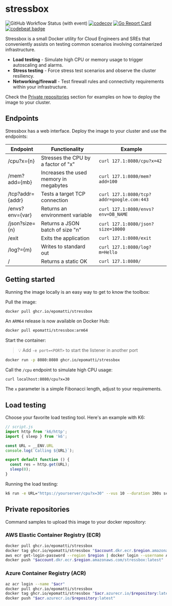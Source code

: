 # stressbox

![GitHub Workflow Status (with event)](https://img.shields.io/github/actions/workflow/status/epomatti/stressbox/go.yml)
[![codecov](https://codecov.io/gh/epomatti/stressbox/graph/badge.svg?token=BR9Q424076)](https://codecov.io/gh/epomatti/stressbox) [![Go Report Card](https://goreportcard.com/badge/github.com/epomatti/stressbox)](https://goreportcard.com/report/github.com/epomatti/stressbox) [![codebeat badge](https://codebeat.co/badges/634c7208-edd0-4f05-8b87-a9627d9986db)](https://codebeat.co/projects/github-com-epomatti-stressbox-main)

Stressbox is a small Docker utility for Cloud Engineers and SREs that conveniently assists on testing common scenarios involving containerized infrastructure.

- **Load testing** - Simulate high CPU or memory usage to trigger autoscaling and alarms.
- **Stress testing** - Force stress test scenarios and observe the cluster resiliency.
- **Networking/firewall** - Test firewall rules and connectivity requirements within your infrastructure.

Check the [Private repositories](#private-repositories) section for examples on how to deploy the image to your cluster.

## Endpoints

Stressbox has a web interface. Deploy the image to your cluster and use the endpoints:

| Endpoint | Functionality | Example |
|----------|-------------|---------|
| /cpu?x={n} | Stresses the CPU by a factor of "x" | `curl 127.1:8080/cpu?x=42` |
| /mem?add={mb} | Increases the used memory in megabytes | `curl 127.1:8080/mem?add=100` |
| /tcp?addr={addr} | Tests a target TCP connection | `curl 127.1:8080/tcp?addr=google.com:443` |
| /envs?env={var} | Returns an environment variable | `curl 127.1:8080/envs?env=DB_NAME` |
| /json?size={n} | Returns a JSON batch of size "n" | `curl 127.1:8080/json?size=10000` |
| /exit | Exits the application | `curl 127.1:8080/exit` |
| /log?={m} | Writes to standard out | `curl 127.1:8080/log?m=Hello` |
| / | Returns a static OK | `curl 127.1:8080/` |

## Getting started

Running the image locally is an easy way to get to know the toolbox:

Pull the image:

```sh
docker pull ghcr.io/epomatti/stressbox
```

An `ARM64` release is now available on Docker Hub:

```sh
docker pull epomatti/stressbox:arm64
```

Start the container:

> 💡 Add `-e port=<PORT>` to start the listener in another port

```sh
docker run -p 8080:8080 ghcr.io/epomatti/stressbox
```

Call the `/cpu` endpoint to simulate high CPU usage:

```
curl localhost:8080/cpu?x=30
```

The `x` parameter is a simple Fibonacci length, adjust to your requirements.

## Load testing

Choose your favorite load testing tool. Here's an example with K6:

```js
// script.js
import http from 'k6/http';
import { sleep } from 'k6';

const URL = __ENV.URL
console.log(`Calling ${URL}`);

export default function () {
  const res = http.get(URL);
  sleep(0);
}
```

Running the load testing:

```sh
k6 run -e URL="https://yourserver/cpu?x=30" --vus 10 --duration 300s script.js
```

## Private repositories

Command samples to upload this image to your docker repository:

### AWS Elastic Container Registry (ECR)

```sh
docker pull ghcr.io/epomatti/stressbox
docker tag ghcr.io/epomatti/stressbox "$account.dkr.ecr.$region.amazonaws.com/stressbox:latest"
aws ecr get-login-password --region $region | docker login --username AWS --password-stdin "$account.dkr.ecr.$region.amazonaws.com"
docker push "$account.dkr.ecr.$region.amazonaws.com/stressbox:latest"
```

### Azure Container Registry (ACR)

```sh
az acr login --name "$acr"
docker pull ghcr.io/epomatti/stressbox
docker tag ghcr.io/epomatti/stressbox "$acr.azurecr.io/$repository:latest"
docker push "$acr.azurecr.io/$repository:latest"
```
